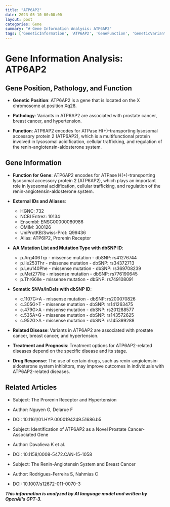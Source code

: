 ```yaml
---
title: "ATP6AP2"
date: 2023-05-10 00:00:00
layout: post
categories: Gene
summary: "# Gene Information Analysis: ATP6AP2"
tags: ['GeneticInformation', 'ATP6AP2', 'GeneFunction', 'GeneticVariants', 'DiseaseAssociation', 'DrugResponse', 'Prognosis', 'ResearchArticles']
---
```


# Gene Information Analysis: ATP6AP2

## Gene Position, Pathology, and Function

* **Genetic Position**: ATP6AP2 is a gene that is located on the X chromosome at position Xq28. 

* **Pathology**: Variants in ATP6AP2 are associated with prostate cancer, breast cancer, and hypertension.

* **Function**: ATP6AP2 encodes for ATPase H(+)-transporting lysosomal accessory protein 2 (ATP6AP2), which is a multifunctional protein involved in lysosomal acidification, cellular trafficking, and regulation of the renin-angiotensin-aldosterone system.

## Gene Information

* **Function for Gene**: ATP6AP2 encodes for ATPase H(+)-transporting lysosomal accessory protein 2 (ATP6AP2), which plays an important role in lysosomal acidification, cellular trafficking, and regulation of the renin-angiotensin-aldosterone system.

* **External IDs and Aliases**: 
    * HGNC: 732  
    * NCBI Entrez: 10134  
    * Ensembl: ENSG00000080986  
    * OMIM: 300126  
    * UniProtKB/Swiss-Prot: Q99436  
    * Alias: ATP6IP2, Prorenin Receptor

* **AA Mutation List and Mutation Type with dbSNP ID**: 
    * p.Arg406Trp - missense mutation - dbSNP: rs41276744
    * p.Ile253Thr - missense mutation - dbSNP: rs34372713
    * p.Leu140Phe - missense mutation - dbSNP: rs369708239
    * p.Met277Ile - missense mutation - dbSNP: rs776190645
    * p.Thr66Ile - missense mutation - dbSNP: rs749108091

* **Somatic SNVs/InDels with dbSNP ID**: 
    * c.1107G>A - missense mutation - dbSNP: rs200070826
    * c.305G>T - missense mutation - dbSNP: rs141263475
    * c.479G>A - missense mutation - dbSNP: rs201288577
    * c.535A>G - missense mutation - dbSNP: rs143572625
    * c.952G>A - missense mutation - dbSNP: rs145399288

* **Related Disease**: Variants in ATP6AP2 are associated with prostate cancer, breast cancer, and hypertension.

* **Treatment and Prognosis**: Treatment options for ATP6AP2-related diseases depend on the specific disease and its stage.

* **Drug Response**: The use of certain drugs, such as renin-angiotensin-aldosterone system inhibitors, may improve outcomes in individuals with ATP6AP2-related diseases.

## Related Articles

* Subject: The Prorenin Receptor and Hypertension  
* Author: Nguyen G, Delarue F  
* DOI: 10.1161/01.HYP.0000194249.51686.b5  

* Subject: Identification of ATP6AP2 as a Novel Prostate Cancer-Associated Gene  
* Author: Davalieva K et al.  
* DOI: 10.1158/0008-5472.CAN-15-1058  

* Subject: The Renin-Angiotensin System and Breast Cancer  
* Author: Rodrigues-Ferreira S, Nahmias C  
* DOI: 10.1007/s12672-011-0070-3

**_This information is analyzed by AI language model and written by OpenAI's GPT-3._**